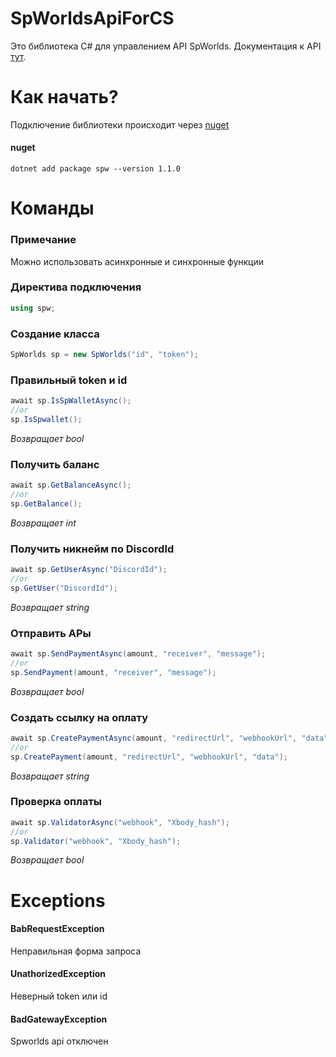 
# SpWorldsApiForCS
Это библиотека C# для управлением API SpWorlds. Документация к API [тут](https://github.com/sp-worlds/api-docs).
# Как начать?
Подключение библиотеки происходит через [nuget](https://www.nuget.org/packages/spw)
#### nuget
    dotnet add package spw --version 1.1.0
# Команды 
### Примечание
Можно использовать асинхронные и синхронные функции
### Директива подключения
```cs
using spw;
```
### Создание класса
```cs
SpWorlds sp = new SpWorlds("id", "token");
```
### Правильный token и id
```cs
await sp.IsSpWalletAsync();
//or
sp.IsSpwallet();
```
*Возвращает bool*
### Получить баланс
```cs
await sp.GetBalanceAsync();
//or
sp.GetBalance();
```
*Возвращает int*
### Получить никнейм по DiscordId
```cs
await sp.GetUserAsync("DiscordId");
//or
sp.GetUser("DiscordId");
```
*Возвращает string*
### Отправить АРы
```cs
await sp.SendPaymentAsync(amount, "receiver", "message");
//or
sp.SendPayment(amount, "receiver", "message");
```
*Возвращает bool*
### Создать ссылку на оплату
```cs
await sp.CreatePaymentAsync(amount, "redirectUrl", "webhookUrl", "data");
//or
sp.CreatePayment(amount, "redirectUrl", "webhookUrl", "data");
```
*Возвращает string*
### Проверка оплаты
```cs
await sp.ValidatorAsync("webhook", "Xbody_hash");
//or
sp.Validator("webhook", "Xbody_hash");
```
*Возвращает bool*
# Exceptions
#### BabRequestException
Неправильная форма запроса
#### UnathorizedException
Неверный token или id
#### BadGatewayException
Spworlds api отключен
